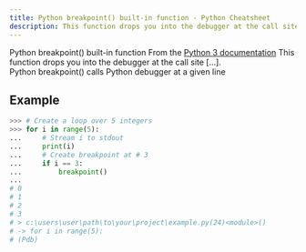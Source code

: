 ```yaml
---
title: Python breakpoint() built-in function - Python Cheatsheet
description: This function drops you into the debugger at the call site. Specifically, it calls sys.breakpointhook(), passing args and kws straight through. By default, sys.breakpointhook() calls pdb.set_trace() expecting no arguments. In this case, it is purely a convenience function so you don’t have to explicitly import pdb or type as much code to enter the debugger. However, sys.breakpointhook() can be set to some other function and breakpoint() will automatically call that, allowing you to drop into the debugger of choice.
---
```


<base-title :title="frontmatter.title" :description="frontmatter.description">
Python breakpoint() built-in function
</base-title>

<base-disclaimer>
  <base-disclaimer-title>
    From the <a target="_blank" href="https://docs.python.org/3/library/functions.html#breakpoint">Python 3 documentation</a>
  </base-disclaimer-title>
  <base-disclaimer-content>
    This function drops you into the debugger at the call site [...].
    <br/>
    Python breakpoint() calls Python debugger at a given line 
  </base-disclaimer-content>
</base-disclaimer>

## Example

```python
>>> # Create a loop over 5 integers
>>> for i in range(5):
...     # Stream i to stdout
...     print(i)
...     # Create breakpoint at # 3
...     if i == 3:
...         breakpoint()
...
# 0
# 1
# 2
# 3
# > c:\users\user\path\to\your\project\example.py(24)<module>()
# -> for i in range(5):
# (Pdb)
```
